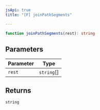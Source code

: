 ```yaml
---
jsApi: true
title: "[F] joinPathSegments"

---
```

```ts
function joinPathSegments(rest): string
```

## Parameters

| Parameter | Type |
| ------ | ------ |
| `rest` | `string`[] |

## Returns

`string`
